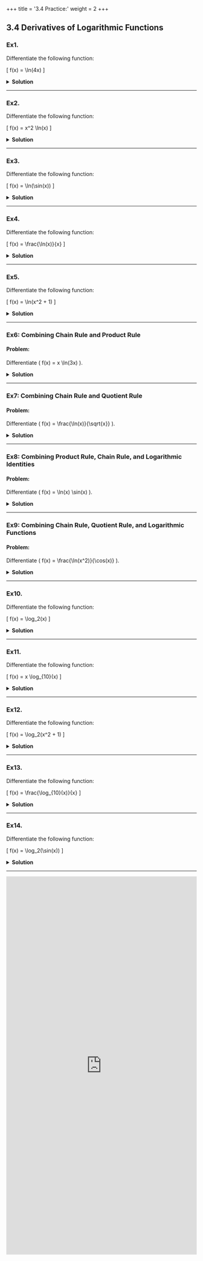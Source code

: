 +++
title = '3.4 Practice:'
weight = 2
+++

## 3.4 Derivatives of Logarithmic Functions

### Ex1.
Differentiate the following function:

\[
f(x) = \ln(4x)
\]

<details>
  <summary>
    <strong id="solution-title">Solution</strong>
  </summary>

Using the chain rule:

\[
\frac{d}{dx}[\ln(u)] = \frac{1}{u} \cdot u'
\]

Let \( u = 4x \). Then \( u' = 4 \).

1. Apply the chain rule:
   \[
   f'(x) = \frac{1}{4x} \cdot 4
   \]
2. Simplify:
   \[
   f'(x) = \frac{4}{4x} = \frac{1}{x}
   \]
</details>

---

### Ex2.

Differentiate the following function:

\[
f(x) = x^2 \ln(x)
\]

<details>
  <summary>
    <strong id="solution-title">Solution</strong>
  </summary>

Using the product rule:

\[
\frac{d}{dx}[u \cdot v] = u'v + uv'
\]

Let \( u = x^2 \) and \( v = \ln(x) \).

1. Find \( u' \) and \( v' \):
   \[
   u' = 2x, \quad v' = \frac{1}{x}
   \]
2. Apply the product rule:
   \[
   f'(x) = (2x)(\ln(x)) + (x^2)\left(\frac{1}{x}\right)
   \]
3. Simplify:
   \[
   f'(x) = 2x\ln(x) + x
   \]
</details>

---

### Ex3.

Differentiate the following function:

\[
f(x) = \ln(\sin(x))
\]

<details>
  <summary>
    <strong id="solution-title">Solution</strong>
  </summary>

Using the chain rule:

\[
\frac{d}{dx}[\ln(u)] = \frac{1}{u} \cdot u'
\]

Let \( u = \sin(x) \). Then \( u' = \cos(x) \).

1. Apply the chain rule:
   \[
   f'(x) = \frac{1}{\sin(x)} \cdot \cos(x)
   \]
2. Simplify using the identity \( \frac{\cos(x)}{\sin(x)} = \cot(x) \):
   \[
   f'(x) = \cot(x)
   \]
</details>

---

### Ex4.

Differentiate the following function:

\[
f(x) = \frac{\ln(x)}{x}
\]

<details>
  <summary>
    <strong id="solution-title">Solution</strong>
  </summary>

Using the quotient rule:

\[
\frac{d}{dx}\left(\frac{u}{v}\right) = \frac{v \cdot u' - u \cdot v'}{v^2}
\]

Let \( u = \ln(x) \) and \( v = x \).

1. Find \( u' \) and \( v' \):
   \[
   u' = \frac{1}{x}, \quad v' = 1
   \]
2. Apply the quotient rule:
   \[
   f'(x) = \frac{x \cdot \frac{1}{x} - \ln(x) \cdot 1}{x^2}
   \]
3. Simplify:
   \[
   f'(x) = \frac{1 - \ln(x)}{x^2}
   \]
</details>

---

### Ex5.

Differentiate the following function:

\[
f(x) = \ln(x^2 + 1)
\]

<details>
  <summary>
    <strong id="solution-title">Solution</strong>
  </summary>

Using the chain rule:

\[
\frac{d}{dx}[\ln(u)] = \frac{1}{u} \cdot u'
\]

Let \( u = x^2 + 1 \). Then \( u' = 2x \).

1. Apply the chain rule:
   \[
   f'(x) = \frac{1}{x^2 + 1} \cdot 2x
   \]
2. Simplify:
   \[
   f'(x) = \frac{2x}{x^2 + 1}
   \]
</details>

---

### Ex6: Combining Chain Rule and Product Rule
#### Problem:

Differentiate \( f(x) = x \ln(3x) \).

<details>
  <summary>
    <strong id="solution-title">Solution</strong>
  </summary>

We use the **product rule**:

\[
\frac{d}{dx}[u \cdot v] = u'v + uv'
\]

Let \( u = x \) and \( v = \ln(3x) \).

1. Differentiate \( u = x \):
   \[
   u' = 1
   \]
2. Differentiate \( v = \ln(3x) \) using the **chain rule**:
   \[
   v' = \frac{1}{3x} \cdot 3 = \frac{1}{x}
   \]
3. Apply the product rule:
   \[
   f'(x) = (1)(\ln(3x)) + (x)\left(\frac{1}{x}\right)
   \]
4. Simplify:
   \[
   f'(x) = \ln(3x) + 1
   \]

**Final Answer:**

\[
\boxed{f'(x) = \ln(3x) + 1}
\]

</details>

---

### Ex7: Combining Chain Rule and Quotient Rule
#### Problem:

Differentiate \( f(x) = \frac{\ln(x)}{\sqrt{x}} \).

<details>
  <summary>
    <strong id="solution-title">Solution</strong>
  </summary>

We use the **quotient rule**:

\[
\frac{d}{dx}\left(\frac{u}{v}\right) = \frac{v \cdot u' - u \cdot v'}{v^2}
\]

Let \( u = \ln(x) \) and \( v = \sqrt{x} = x^{1/2} \).

1. Differentiate \( u = \ln(x) \):
   \[
   u' = \frac{1}{x}
   \]
2. Differentiate \( v = x^{1/2} \):
   \[
   v' = \frac{1}{2}x^{-1/2} = \frac{1}{2\sqrt{x}}
   \]
3. Apply the quotient rule:
   \[
   f'(x) = \frac{(\sqrt{x})\left(\frac{1}{x}\right) - (\ln(x))\left(\frac{1}{2\sqrt{x}}\right)}{(\sqrt{x})^2}
   \]
4. Simplify the numerator:
   \[
   f'(x) = \frac{\frac{\sqrt{x}}{x} - \frac{\ln(x)}{2\sqrt{x}}}{x}
   \]
5. Combine terms in the numerator:
   \[
   f'(x) = \frac{\frac{1}{\sqrt{x}} - \frac{\ln(x)}{2\sqrt{x}}}{x}
   \]
6. Factor out \( \frac{1}{\sqrt{x}} \) from the numerator:
   \[
   f'(x) = \frac{\frac{1}{\sqrt{x}}\left(1 - \frac{\ln(x)}{2}\right)}{x}
   \]
7. Simplify further:
   \[
   f'(x) = \frac{1 - \frac{\ln(x)}{2}}{x\sqrt{x}}
   \]

**Final Answer:**

\[
\boxed{f'(x) = \frac{1 - \frac{\ln(x)}{2}}{x\sqrt{x}}}
\]

</details>

---

### Ex8: Combining Product Rule, Chain Rule, and Logarithmic Identities
#### Problem:

Differentiate \( f(x) = \ln(x) \sin(x) \).

<details>
  <summary>
    <strong id="solution-title">Solution</strong>
  </summary>

We use the **product rule**:

\[
\frac{d}{dx}[u \cdot v] = u'v + uv'
\]

Let \( u = \ln(x) \) and \( v = \sin(x) \).

1. Differentiate \( u = \ln(x) \):
   \[
   u' = \frac{1}{x}
   \]
2. Differentiate \( v = \sin(x) \):
   \[
   v' = \cos(x)
   \]
3. Apply the product rule:
   \[
   f'(x) = \left(\frac{1}{x}\right)(\sin(x)) + (\ln(x))(\cos(x))
   \]
4. Simplify:
   \[
   f'(x) = \frac{\sin(x)}{x} + \ln(x)\cos(x)
   \]

**Final Answer:**

\[
\boxed{f'(x) = \frac{\sin(x)}{x} + \ln(x)\cos(x)}
\]

</details>

---

### Ex9: Combining Chain Rule, Quotient Rule, and Logarithmic Functions
#### Problem:

Differentiate \( f(x) = \frac{\ln(x^2)}{\cos(x)} \).

<details>
  <summary>
    <strong id="solution-title">Solution</strong>
  </summary>

We use the **quotient rule**:

\[
\frac{d}{dx}\left(\frac{u}{v}\right) = \frac{v \cdot u' - u \cdot v'}{v^2}
\]

Let \( u = \ln(x^2) \) and \( v = \cos(x) \).

1. Differentiate \( u = \ln(x^2) \) using the **chain rule**:
   \[
   u' = \frac{1}{x^2} \cdot 2x = \frac{2}{x}
   \]
2. Differentiate \( v = \cos(x) \):
   \[
   v' = -\sin(x)
   \]
3. Apply the quotient rule:
   \[
   f'(x) = \frac{(\cos(x))\left(\frac{2}{x}\right) - (\ln(x^2))(-\sin(x))}{\cos^2(x)}
   \]
4. Simplify:
   \[
   f'(x) = \frac{\frac{2\cos(x)}{x} + \ln(x^2)\sin(x)}{\cos^2(x)}
   \]

**Final Answer:**

\[
\boxed{f'(x) = \frac{\frac{2\cos(x)}{x} + \ln(x^2)\sin(x)}{\cos^2(x)}}
\]

</details>

---

### Ex10.

Differentiate the following function:

\[
f(x) = \log_2(x)
\]

<details>
  <summary>
    <strong id="solution-title">Solution</strong>
  </summary>

Using the formula for the derivative of a logarithm with base \( a \):

\[
\frac{d}{dx}[\log_a(x)] = \frac{1}{x \ln(a)}
\]

Here, \( a = 2 \).

1. Apply the formula:
   \[
   f'(x) = \frac{1}{x \ln(2)}
   \]

**Final Answer:**

\[
\boxed{f'(x) = \frac{1}{x \ln(2)}}
\]

</details>

---

### Ex11.

Differentiate the following function:

\[
f(x) = x \log_{10}(x)
\]

<details>
  <summary>
    <strong id="solution-title">Solution</strong>
  </summary>

Using the product rule:

\[
\frac{d}{dx}[u \cdot v] = u'v + uv'
\]

Let \( u = x \) and \( v = \log_{10}(x) \).

1. Find \( u' \) and \( v' \):
   \[
   u' = 1, \quad v' = \frac{1}{x \ln(10)}
   \]
2. Apply the product rule:
   \[
   f'(x) = (1)(\log_{10}(x)) + (x)\left(\frac{1}{x \ln(10)}\right)
   \]
3. Simplify:
   \[
   f'(x) = \log_{10}(x) + \frac{1}{\ln(10)}
   \]

**Final Answer:**

\[
\boxed{f'(x) = \log_{10}(x) + \frac{1}{\ln(10)}}
\]

</details>

---

### Ex12.

Differentiate the following function:

\[
f(x) = \log_2(x^2 + 1)
\]

<details>
  <summary>
    <strong id="solution-title">Solution</strong>
  </summary>

Using the chain rule:

\[
\frac{d}{dx}[\log_a(u)] = \frac{1}{u \ln(a)} \cdot u'
\]

Let \( u = x^2 + 1 \). Then \( u' = 2x \).

1. Apply the chain rule:
   \[
   f'(x) = \frac{1}{(x^2 + 1) \ln(2)} \cdot 2x
   \]
2. Simplify:
   \[
   f'(x) = \frac{2x}{(x^2 + 1) \ln(2)}
   \]

**Final Answer:**

\[
\boxed{f'(x) = \frac{2x}{(x^2 + 1) \ln(2)}}
\]

</details>

---

### Ex13.

Differentiate the following function:

\[
f(x) = \frac{\log_{10}(x)}{x}
\]

<details>
  <summary>
    <strong id="solution-title">Solution</strong>
  </summary>

Using the quotient rule:

\[
\frac{d}{dx}\left(\frac{u}{v}\right) = \frac{v \cdot u' - u \cdot v'}{v^2}
\]

Let \( u = \log_{10}(x) \) and \( v = x \).

1. Find \( u' \) and \( v' \):
   \[
   u' = \frac{1}{x \ln(10)}, \quad v' = 1
   \]
2. Apply the quotient rule:
   \[
   f'(x) = \frac{x \cdot \frac{1}{x \ln(10)} - \log_{10}(x) \cdot 1}{x^2}
   \]
3. Simplify:
   \[
   f'(x) = \frac{\frac{1}{\ln(10)} - \log_{10}(x)}{x^2}
   \]

**Final Answer:**

\[
\boxed{f'(x) = \frac{\frac{1}{\ln(10)} - \log_{10}(x)}{x^2}}
\]

</details>

---

### Ex14.

Differentiate the following function:

\[
f(x) = \log_2(\sin(x))
\]

<details>
  <summary>
    <strong id="solution-title">Solution</strong>
  </summary>

Using the chain rule:

\[
\frac{d}{dx}[\log_a(u)] = \frac{1}{u \ln(a)} \cdot u'
\]

Let \( u = \sin(x) \). Then \( u' = \cos(x) \).

1. Apply the chain rule:
   \[
   f'(x) = \frac{1}{\sin(x) \ln(2)} \cdot \cos(x)
   \]
2. Simplify using the identity \( \frac{\cos(x)}{\sin(x)} = \cot(x) \):
   \[
   f'(x) = \frac{\cot(x)}{\ln(2)}
   \]

**Final Answer:**

\[
\boxed{f'(x) = \frac{\cot(x)}{\ln(2)}}
\]

</details>

---

<iframe src="https://script.google.com/macros/s/AKfycbzMfYnkp4aSKiEw0vTUPQRjjuCweSnC163y3NF_jiHAh1Ily0CnsbnPw6uCDPSCygwuGw/exec" width="100%" height="1000px" frameborder="0" marginheight="0" marginwidth="0">Loading...</iframe>
